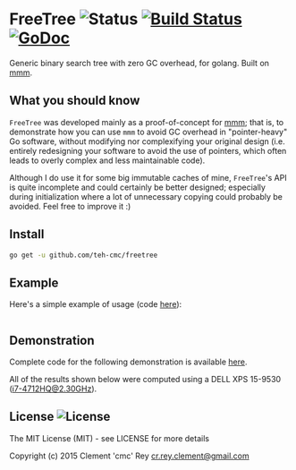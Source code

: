 # FreeTree ![Status](https://img.shields.io/badge/status-stable-green.svg?style=plastic) [![Build Status](http://img.shields.io/travis/teh-cmc/freetree.svg?style=plastic)](https://travis-ci.org/teh-cmc/freetree) [![GoDoc](http://img.shields.io/badge/go-documentation-blue.svg?style=plastic)](http://godoc.org/github.com/teh-cmc/freetree)

Generic binary search tree with zero GC overhead, for golang. Built on [mmm](https://github.com/teh-cmc/mmm).

## What you should know

`FreeTree` was developed mainly as a proof-of-concept for [mmm](https://github.com/teh-cmc/mmm); that is, to demonstrate how you can use `mmm` to avoid GC overhead in "pointer-heavy" Go software, without modifying nor complexifying your original design (i.e. entirely redesigning your software to avoid the use of pointers, which often leads to overly complex and less maintainable code).

Although I do use it for some big immutable caches of mine, `FreeTree`'s API is quite incomplete and could certainly be better designed; especially during initialization where a lot of unnecessary copying could probably be avoided.
Feel free to improve it :)

## Install

```bash
go get -u github.com/teh-cmc/freetree
```

## Example

Here's a simple example of usage (code [here](examples/simple.go)):

```Go
```

## Demonstration

Complete code for the following demonstration is available [here](experiment/experiment.go).

All of the results shown below were computed using a DELL XPS 15-9530 (i7-4712HQ@2.30GHz).

## License ![License](https://img.shields.io/badge/license-MIT-blue.svg?style=plastic)

The MIT License (MIT) - see LICENSE for more details

Copyright (c) 2015	Clement 'cmc' Rey	<cr.rey.clement@gmail.com>

